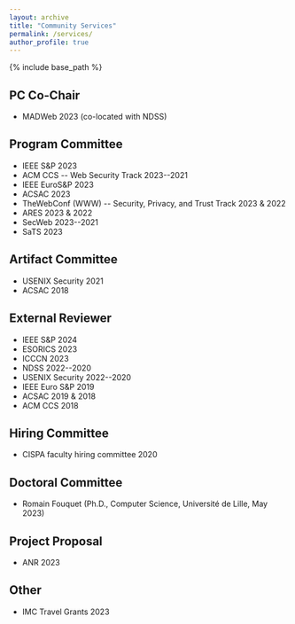 ```yaml
---
layout: archive
title: "Community Services"
permalink: /services/
author_profile: true
---
```


{% include base_path %}


## PC Co-Chair

* MADWeb 2023 (co-located with NDSS)

## Program Committee

* IEEE S&P 2023
* ACM CCS -- Web Security Track 2023--2021
* IEEE EuroS&P 2023
* ACSAC 2023
* TheWebConf (WWW) -- Security, Privacy, and Trust Track 2023 & 2022
* ARES 2023 & 2022
* SecWeb 2023--2021
* SaTS 2023

## Artifact Committee

* USENIX Security 2021
* ACSAC 2018

## External Reviewer

* IEEE S&P 2024
* ESORICS 2023
* ICCCN 2023
* NDSS 2022--2020
* USENIX Security 2022--2020
* IEEE Euro S&P 2019
* ACSAC 2019 & 2018
* ACM CCS 2018

## Hiring Committee

* CISPA faculty hiring committee 2020

## Doctoral Committee

* Romain Fouquet (Ph.D., Computer Science, Université de Lille, May 2023)

## Project Proposal

* ANR 2023

## Other

* IMC Travel Grants 2023
